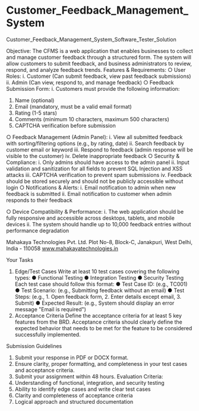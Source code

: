 # Customer_Feedback_Management_System
Customer_Feedback_Management_System_Software_Tester_Solution


Objective: The CFMS is a web application that enables businesses to collect and manage
customer feedback through a structured form. The system will allow customers to submit
feedback, and business administrators to review, respond, and analyze feedback trends.
Features & Requirements:
○ User Roles:
i. Customer (Can submit feedback, view past feedback submissions)
ii. Admin (Can view, respond to, and manage feedback)
○ Feedback Submission Form:
i. Customers must provide the following information:
1. Name (optional)
2. Email (mandatory, must be a valid email format)
3. Rating (1-5 stars)
4. Comments (minimum 10 characters, maximum 500
characters)
5. CAPTCHA verification before submission

○ Feedback Management (Admin Panel):
i. View all submitted feedback with sorting/filtering options (e.g., by
rating, date)
ii. Search feedback by customer email or keyword
iii. Respond to feedback (admin response will be visible to the
customer)
iv. Delete inappropriate feedback
○ Security & Compliance:
i. Only admins should have access to the admin panel
ii. Input validation and sanitization for all fields to prevent SQL
Injection and XSS attacks
iii. CAPTCHA verification to prevent spam submissions
iv. Feedback should be stored securely and should not be publicly
accessible without login
○ Notifications & Alerts:
i. Email notification to admin when new feedback is submitted
ii. Email notification to customer when admin responds to their
feedback

○ Device Compatibility & Performance:
i. The web application should be fully responsive and accessible across
desktops, tablets, and mobile devices
ii. The system should handle up to 10,000 feedback entries without
performance degradation

Mahakaya Technologies Pvt. Ltd.
Plot No-8, Block-C, Janakpuri, West Delhi, India - 110058
www.mahakayatechnologies.in

Your Tasks

1. Edge/Test Cases
Write at least 10 test cases covering the following types:
● Functional Testing
● Integration Testing
● Security Testing
Each test case should follow this format:
● Test Case ID: (e.g., TC001)
● Test Scenario: (e.g., Submitting feedback without an email)
● Test Steps: (e.g., 1. Open feedback form, 2. Enter details except email, 3. Submit)
● Expected Result: (e.g., System should display an error message "Email is required")
2. Acceptance Criteria
Define the acceptance criteria for at least 5 key features from the BRD. Acceptance
criteria should clearly define the expected behavior that needs to be met for the feature to
be considered successfully implemented.

Submission Guidelines
1. Submit your response in PDF or DOCX format.
2. Ensure clarity, proper formatting, and completeness in your test cases and
acceptance criteria.
3. Submit your assignment within 48 hours.
Evaluation Criteria:
1. Understanding of functional, integration, and security testing
2. Ability to identify edge cases and write clear test cases
3. Clarity and completeness of acceptance criteria
4. Logical approach and structured documentation
